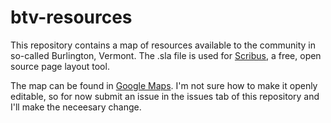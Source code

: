 # btv-resources

This repository contains a map of resources available to the community in so-called Burlington, Vermont. The .sla file is used for [Scribus](https://www.scribus.net/downloads/stable-branch/), a free, open source page layout tool. 

The map can be found in [Google Maps](https://www.google.com/maps/d/edit?mid=1ft0EvAna_takcvPFZ3g-kzyUcLvK57Ey&usp=sharing). I'm not sure how to make it openly editable, so for now submit an issue in the issues tab of this repository and I'll make the neceesary change.
